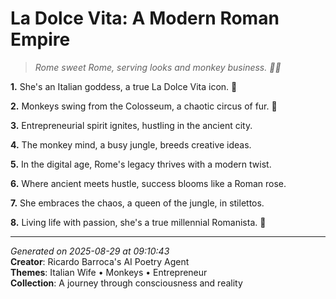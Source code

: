 # La Dolce Vita: A Modern Roman Empire

> *Rome sweet Rome, serving looks and monkey business. 🍕🐒*

**1.** She's an Italian goddess, a true La Dolce Vita icon. 💝


**2.** Monkeys swing from the Colosseum, a chaotic circus of fur. 🐒


**3.** Entrepreneurial spirit ignites, hustling in the ancient city.


**4.** The monkey mind, a busy jungle, breeds creative ideas.


**5.** In the digital age, Rome's legacy thrives with a modern twist.


**6.** Where ancient meets hustle, success blooms like a Roman rose.


**7.** She embraces the chaos, a queen of the jungle, in stilettos.


**8.** Living life with passion, she's a true millennial Romanista. 💅



---

*Generated on 2025-08-29 at 09:10:43*  
**Creator**: Ricardo Barroca's AI Poetry Agent  
**Themes**: Italian Wife • Monkeys • Entrepreneur  
**Collection**: A journey through consciousness and reality